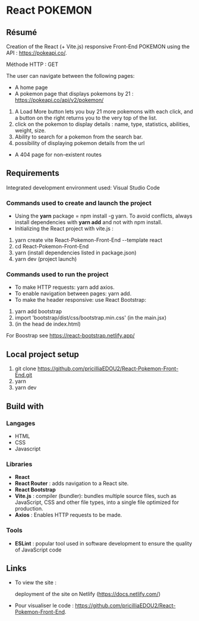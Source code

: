 # React POKEMON

## Résumé

Creation of the React (+ Vite.js) responsive Front-End POKEMON using the API : https://pokeapi.co/.

Méthode HTTP : GET

The user can navigate between the following pages:

- A home page
- A pokemon page that displays pokemons by 21 : https://pokeapi.co/api/v2/pokemon/

1. A Load More button lets you buy 21 more pokemons with each click, and a button on the right returns you to the very top of the list.
2. click on the pokemon to display details : name, type, statistics, abilities, weight, size.
3. Ability to search for a pokemon from the search bar.
4. possibility of displaying pokemon details from the url

- A 404 page for non-existent routes

## Requirements

Integrated development environment used: Visual Studio Code

### Commands used to create and launch the project

- Using the **yarn** package = npm install -g yarn. To avoid conflicts, always install dependencies with **yarn add** and not with npm install.
- Initializing the React project with vite.js :

1. yarn create vite React-Pokemon-Front-End --template react
2. cd React-Pokemon-Front-End
3. yarn (install dependencies listed in package.json)
4. yarn dev (project launch)

### Commands used to run the project

- To make HTTP requests: yarn add axios.
- To enable navigation between pages: yarn add.
- To make the header responsive: use React Bootstrap:

1. yarn add bootstrap
2. import 'bootstrap/dist/css/bootstrap.min.css' (in the main.jsx)
3. <link
     rel="stylesheet"
     href="https://cdn.jsdelivr.net/npm/bootstrap@5.3.2/dist/css/bootstrap.min.css"
     integrity="sha384-T3c6CoIi6uLrA9TneNEoa7RxnatzjcDSCmG1MXxSR1GAsXEV/Dwwykc2MPK8M2HN"
     crossorigin="anonymous"
   /> (in the head de index.html)

For Boostrap see https://react-bootstrap.netlify.app/

## Local project setup

1. git clone https://github.com/pricilliaEDOU2/React-Pokemon-Front-End.git
2. yarn
3. yarn dev

## Build with

### Langages

- HTML
- CSS
- Javascript

### Libraries

- **React**
- **React Router** : adds navigation to a React site.
- **React Bootstrap**
- **Vite.js** : compiler (bundler): bundles multiple source files, such as JavaScript, CSS and other file types, into a single file optimized for production.
- **Axios** : Enables HTTP requests to be made.

### Tools

- **ESLint** : popular tool used in software development to ensure the quality of JavaScript code

## Links

- To view the site :

  deployment of the site on Netlify (https://docs.netlify.com/)

- Pour visualiser le code : https://github.com/pricilliaEDOU2/React-Pokemon-Front-End.

